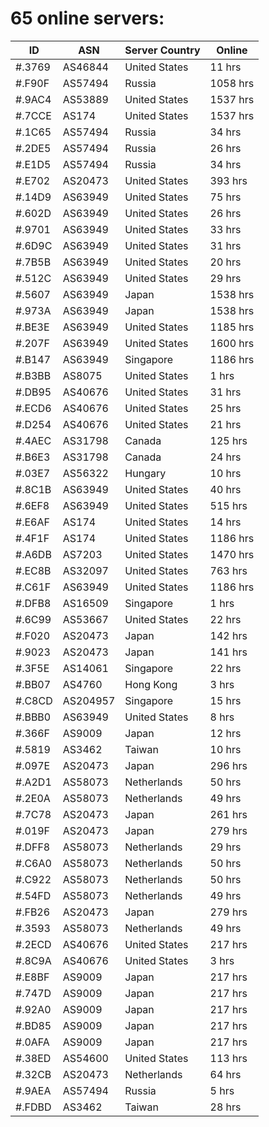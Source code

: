 # 65 online servers:

| ID | ASN | Server Country | Online |
| ------ | ------ | ------ | ------ |
| #.3769 | AS46844 | United States | 11 hrs |
| #.F90F | AS57494 | Russia | 1058 hrs |
| #.9AC4 | AS53889 | United States | 1537 hrs |
| #.7CCE | AS174 | United States | 1537 hrs |
| #.1C65 | AS57494 | Russia | 34 hrs |
| #.2DE5 | AS57494 | Russia | 26 hrs |
| #.E1D5 | AS57494 | Russia | 34 hrs |
| #.E702 | AS20473 | United States | 393 hrs |
| #.14D9 | AS63949 | United States | 75 hrs |
| #.602D | AS63949 | United States | 26 hrs |
| #.9701 | AS63949 | United States | 33 hrs |
| #.6D9C | AS63949 | United States | 31 hrs |
| #.7B5B | AS63949 | United States | 20 hrs |
| #.512C | AS63949 | United States | 29 hrs |
| #.5607 | AS63949 | Japan | 1538 hrs |
| #.973A | AS63949 | Japan | 1538 hrs |
| #.BE3E | AS63949 | United States | 1185 hrs |
| #.207F | AS63949 | United States | 1600 hrs |
| #.B147 | AS63949 | Singapore | 1186 hrs |
| #.B3BB | AS8075 | United States | 1 hrs |
| #.DB95 | AS40676 | United States | 31 hrs |
| #.ECD6 | AS40676 | United States | 25 hrs |
| #.D254 | AS40676 | United States | 21 hrs |
| #.4AEC | AS31798 | Canada | 125 hrs |
| #.B6E3 | AS31798 | Canada | 24 hrs |
| #.03E7 | AS56322 | Hungary | 10 hrs |
| #.8C1B | AS63949 | United States | 40 hrs |
| #.6EF8 | AS63949 | United States | 515 hrs |
| #.E6AF | AS174 | United States | 14 hrs |
| #.4F1F | AS174 | United States | 1186 hrs |
| #.A6DB | AS7203 | United States | 1470 hrs |
| #.EC8B | AS32097 | United States | 763 hrs |
| #.C61F | AS63949 | United States | 1186 hrs |
| #.DFB8 | AS16509 | Singapore | 1 hrs |
| #.6C99 | AS53667 | United States | 22 hrs |
| #.F020 | AS20473 | Japan | 142 hrs |
| #.9023 | AS20473 | Japan | 141 hrs |
| #.3F5E | AS14061 | Singapore | 22 hrs |
| #.BB07 | AS4760 | Hong Kong | 3 hrs |
| #.C8CD | AS204957 | Singapore | 15 hrs |
| #.BBB0 | AS63949 | United States | 8 hrs |
| #.366F | AS9009 | Japan | 12 hrs |
| #.5819 | AS3462 | Taiwan | 10 hrs |
| #.097E | AS20473 | Japan | 296 hrs |
| #.A2D1 | AS58073 | Netherlands | 50 hrs |
| #.2E0A | AS58073 | Netherlands | 49 hrs |
| #.7C78 | AS20473 | Japan | 261 hrs |
| #.019F | AS20473 | Japan | 279 hrs |
| #.DFF8 | AS58073 | Netherlands | 29 hrs |
| #.C6A0 | AS58073 | Netherlands | 50 hrs |
| #.C922 | AS58073 | Netherlands | 50 hrs |
| #.54FD | AS58073 | Netherlands | 49 hrs |
| #.FB26 | AS20473 | Japan | 279 hrs |
| #.3593 | AS58073 | Netherlands | 49 hrs |
| #.2ECD | AS40676 | United States | 217 hrs |
| #.8C9A | AS40676 | United States | 3 hrs |
| #.E8BF | AS9009 | Japan | 217 hrs |
| #.747D | AS9009 | Japan | 217 hrs |
| #.92A0 | AS9009 | Japan | 217 hrs |
| #.BD85 | AS9009 | Japan | 217 hrs |
| #.0AFA | AS9009 | Japan | 217 hrs |
| #.38ED | AS54600 | United States | 113 hrs |
| #.32CB | AS20473 | Netherlands | 64 hrs |
| #.9AEA | AS57494 | Russia | 5 hrs |
| #.FDBD | AS3462 | Taiwan | 28 hrs |

